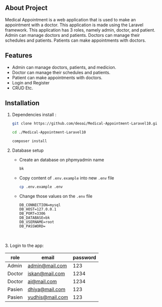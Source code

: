 ## About Project

Medical Appointment is a web application that is used to make an appointment with a doctor. This application is made using the Laravel framework. This application has 3 roles, namely admin, doctor, and patient. Admin can manage doctors and patients. Doctors can manage their schedules and patients. Patients can make appointments with doctors.

## Features

-   Admin can manage doctors, patients, and medicion.
-   Doctor can manage their schedules and patients.
-   Patient can make appointments with doctors.
-   Login and Register
-   CRUD Etc.

## Installation

1. Dependencies install :

    ```bash
    git clone https://github.com/deoai/Medical-Appointment-Laravel10.git

    cd ./Medical-Appointment-Laravel10

    composer install

    ```

2. Database setup

    - Create an database on phpmyadmin name
        ```bash
        bk
        ```
    - Copy content of `.env.example` into new `.env` file
        ```bash
        cp .env.example .env
        ```
    - Change those values on the `.env` file

        ```env
        DB_CONNECTION=mysql
        DB_HOST=127.0.0.1
        DB_PORT=3306
        DB_DATABASE=bk
        DB_USERNAME=root
        DB_PASSWORD=
        ```

</br></br> 3. Login to the app:

| role   | email           | password |
| ------ | --------------- | -------- |
| Admin  | admin@mail.com  | 123      |
| Doctor | iskan@mail.com  | 1234     |
| Doctor | ai@mail.com     | 1234     |
| Pasien | dhiya@mail.com  | 123      |
| Pasien | yudhis@mail.com | 123      |
